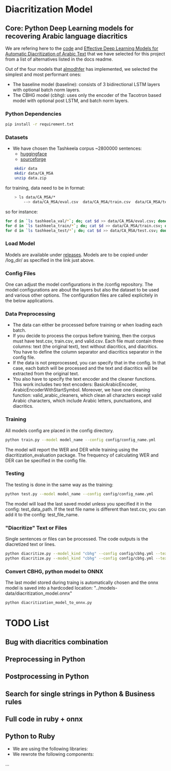 # Diacritization Model




## Core: Python Deep Learning models for recovering Arabic language diacritics

We are refering here to the [code](https://github.com/almodhfer/Arabic_Diacritization) and 
[Effective Deep Learning Models for Automatic Diacritization of Arabic Text](https://ieeexplore.ieee.org/document/9274427) that we have selected for this project from a list of alternatives listed in the docs readme.

Out of the four models that [almodhfer](https://github.com/almodhfer) has implemented, we selected the simplest and most performant ones:

- The baseline model (baseline): consists of 3 bidirectional LSTM layers with optional batch norm layers.
- The CBHG model (cbhg): uses only the encoder of the Tacotron based model with optional post LSTM, and batch norm layers.

### Python Dependencies
```bash
pip install -r requirement.txt
```

### Datasets

- We have chosen the Tashkeela corpus ~2800000 sentences:
    * [huggingface](https://huggingface.co/datasets/tashkeela)
    * [sourceforge](https://sourceforge.net/projects/tashkeela-processed/)
```bash
    mkdir data
    mkdir data/CA_MSA
    unzip data.zip 
```
for training, data need to be in format:
```bash
    > ls data/CA_MSA/*
        --> data/CA_MSA/eval.csv  data/CA_MSA/train.csv  data/CA_MSA/test.csv
```
so for instance:
```bash
for d in `ls tashkeela_val/*`; do; cat $d >> data/CA_MSA/eval.csv; done
for d in `ls tashkeela_train/*`; do; cat $d >> data/CA_MSA/train.csv; done
for d in `ls tashkeela_test/*`; do; cat $d >> data/CA_MSA/test.csv; done

```

### Load Model

Models are available under 
[releases](https://github.com/secryst/arabic-diacritization-deep-learning-models).
Models are to be copied under /log_dir/ as specified in the link just above.

### Config Files
One can adjust the model configurations in the /config repository.
The model configurations are about the layers but also the dataset to be used and various other options.
The configuration files are called explicitely in the below applications.

### Data Preprocessing

- The data can either be processed before training or when loading each batch.
- If you decide to process the corpus before training, then the corpus must have test.csv, train.csv, and valid.csv. Each file must contain three columns: text (the original text), text without diacritics, and diacritics. You have to define the column separator and diacritics separator in the config file.
- If the data is not preprocessed, you can specify that in the config.
  In that case,  each batch will be processed and the text and diacritics 
  will be extracted from the original text.
- You also have to specify the text encoder and the cleaner functions.
  This work includes two text encoders: BasicArabicEncoder, ArabicEncoderWithStartSymbol.
  Moreover, we have one cleaning function: valid_arabic_cleaners, which clean all characters except valid Arabic characters,
  which include Arabic letters, punctuations, and diacritics.

### Training

All models config are placed in the config directory.

```bash
python train.py --model model_name --config config/config_name.yml
```

The model will report the WER and DER while training using the
diacritization_evaluation package. The frequency of calculating WER and
DER can be specified in the config file.

### Testing

The testing is done in the same way as the training:

```bash
python test.py --model model_name --config config/config_name.yml
```

The model will load the last saved model unless you specified it in the config:
test_data_path. If the test file name is different than test.csv, you
can add it to the config: test_file_name.

### "Diacritize" Text or Files

Single sentences or files can be processed. The code outputs is the diacretized text or lines.
```bash
python diacritize.py --model_kind "cbhg" --config config/cbhg.yml --text 'قطر'
python diacritize.py --model_kind "cbhg" --config config/cbhg.yml --text_file relative_path_to_text_file
```


### Convert CBHG, python model to ONNX

The last model stored during traing is automatically chosen and the onnx model is saved into a hardcoded location:
"../models-data/diacritization_model.onnx"

```bash
python diacritization_model_to_onnx.py
```

# TODO List


## Bug with diacritics combination


## Preprocessing in Python


## Postprocessing in Python


## Search for single strings in Python & Business rules

## Full code in ruby + onnx

## Python to Ruby

* We are using the following libraries:
* We rewrote the following components:

...
